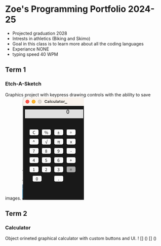 # Zoe's Programming Portfolio 2024-25 
* Projected graduation 2028
* Intrests in athletics (Biking and Skimo)
* Goal in this class is to learn more about all the coding languages
* Experiance NONE
* typing speed 40 WPM

## Term 1 
### Etch-A-Sketch
Graphics project with keypress drawing controls with the ablilty to save images. 
![Running App](https://github.com/9710346/programmingportfolio/blob/main/images/Calc1%202024.png?raw=true)

## Term 2 
### Calculator 
Object orineted graphical calculator with custom buttons and UI. 
! [] () 
[] () 
